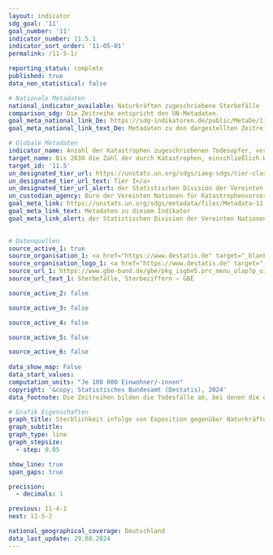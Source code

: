 ```yaml
---
layout: indicator    
sdg_goal: '11'    
goal_number: '11'    
indicator_number: 11.5.1    
indicator_sort_order: '11-05-01'    
permalink: /11-5-1/    

reporting_status: complete    
published: true    
data_non_statistical: false    

# Nationale Metadaten    
national_indicator_available: Naturkräften zugeschriebene Sterbefälle    
comparison_sdg: Die Zeitreihe entspricht den UN-Metadaten.    
goal_meta_national_link_De: https://sdg-indikatoren.de/public/MetaDe/11.5.1.pdf
goal_meta_national_link_text_De: Metadaten zu den dargestellten Zeitreihen    

# Globale Metadaten    
indicator_name: Anzahl der Katastrophen zugeschriebenen Todesopfer, vermissten Personen und direkt betroffenen Personen je 100&nbsp;000 Einwohner/-innen    
target_name: Bis 2030 die Zahl der durch Katastrophen, einschließlich Wasserkatastrophen, bedingten Todesfälle und der davon betroffenen Menschen deutlich reduzieren und die dadurch verursachten direkten wirtschaftlichen Schäden im Verhältnis zum globalen Bruttoinlandsprodukt wesentlich verringern, mit Schwerpunkt auf dem Schutz der Armen und von Menschen in prekären Situationen    
target_id: '11.5'    
un_designated_tier_url: https://unstats.un.org/sdgs/iaeg-sdgs/tier-classification/'    
un_designated_tier_url_text: Tier I</a>    
un_designated_tier_url_alert: der Statistischen Division der Vereinten Nationen    
un_custodian_agency: Büro der Vereinten Nationen für Katastrophenvorsorge (UNDRR)    
goal_meta_link: https://unstats.un.org/sdgs/metadata/files/Metadata-11-05-01.pdf    
goal_meta_link_text: Metadaten zu diesem Indikator    
goal_meta_link_alert: der Statistischen Division der Vereinten Nationen    
    

# Datenquellen
source_active_1: true
source_organisation_1: <a href="https://www.destatis.de" target="_blank"> Statistisches Bundesamt (Destatis) </a>
source_organisation_logo_1: <a href="https://www.destatis.de" target="_blank"><img src="https://sdg-indikatoren.de/public/OrgImgDe/destatis.png" alt="Logo destatis" style="height:60px; width:148px"/></a>
source_url_1: https://www.gbe-bund.de/gbe/pkg_isgbe5.prc_menu_olap?p_uid=gast&p_aid=36812520&p_sprache=D&p_help=3&p_indnr=6&p_indsp=&p_ityp=H&p_fid=
source_url_text_1: Sterbefälle, Sterbeziffern – GBE

source_active_2: false

source_active_3: false

source_active_4: false

source_active_5: false

source_active_6: false
    
data_show_map: False    
data_start_values:     
computation_units: "Je 100 000 Einwohner/-innen"    
copyright: '&copy; Statistisches Bundesamt (Destatis), 2024'    
data_footnote: Die Zeitreihen bilden die Todesfälle ab, bei denen die entsprechenden Todesursachencodes im Totenschein vermerkt wurden. Da diese Codes nicht immer angegeben werden, stellen die Daten möglicherweise eine Unteschätzung der tatsächlichen Situation dar.    

# Grafik Eigenschaften    
graph_title: Sterblichkeit infolge von Exposition gegenüber Naturkräften
graph_subtitle:     
graph_type: line
graph_stepsize: 
  - step: 0.05    

show_line: true
span_gaps: true

precision:
  - decimals: 1    

previous: 11-4-1    
next: 11-5-2    

national_geographical_coverage: Deutschland    
data_last_update: 29.08.2024    
---
```


<span></span>